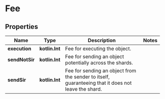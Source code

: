 
# Fee

## Properties
| Name | Type | Description | Notes |
| ------------ | ------------- | ------------- | ------------- |
| **execution** | **kotlin.Int** | Fee for executing the object. |  |
| **sendNotSir** | **kotlin.Int** | Fee for sending an object potentially across the shards. |  |
| **sendSir** | **kotlin.Int** | Fee for sending an object from the sender to itself, guaranteeing that it does not leave the shard. |  |



